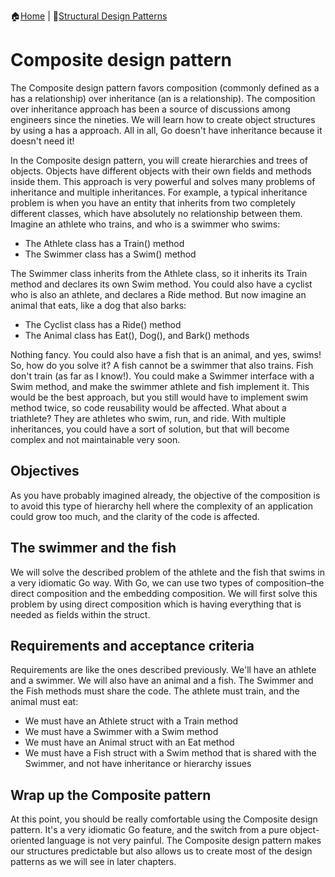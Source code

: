 :house:[Home](https://github.com/DevilsTear/go-design-patterns/README.md "Table of Contents") | :file_folder:[Structural Design Patterns](https://github.com/DevilsTear/go-design-patterns/structural/README.md "Table of Contents")
# Composite design pattern
The Composite design pattern favors composition (commonly defined as a has a
relationship) over inheritance (an is a relationship). The composition over inheritance approach
has been a source of discussions among engineers since the nineties. We will learn how to
create object structures by using a has a approach. All in all, Go doesn't have inheritance
because it doesn't need it!

In the Composite design pattern, you will create hierarchies and trees of objects. Objects
have different objects with their own fields and methods inside them. This approach is very
powerful and solves many problems of inheritance and multiple inheritances. For example,
a typical inheritance problem is when you have an entity that inherits from two completely
different classes, which have absolutely no relationship between them. Imagine an athlete
who trains, and who is a swimmer who swims:
- The Athlete class has a Train() method
- The Swimmer class has a Swim() method

The Swimmer class inherits from the Athlete class, so it inherits its Train method and
declares its own Swim method. You could also have a cyclist who is also an athlete, and
declares a Ride method.
But now imagine an animal that eats, like a dog that also barks:
- The Cyclist class has a Ride() method
- The Animal class has Eat(), Dog(), and Bark() methods

Nothing fancy. You could also have a fish that is an animal, and yes, swims! So, how do you
solve it? A fish cannot be a swimmer that also trains. Fish don't train (as far as I know!). You
could make a Swimmer interface with a Swim method, and make the swimmer athlete and
fish implement it. This would be the best approach, but you still would have to implement
swim method twice, so code reusability would be affected. What about a triathlete? They are
athletes who swim, run, and ride. With multiple inheritances, you could have a sort of
solution, but that will become complex and not maintainable very soon.

## Objectives
As you have probably imagined already, the objective of the composition is to avoid this
type of hierarchy hell where the complexity of an application could grow too much, and the
clarity of the code is affected.

## The swimmer and the fish
We will solve the described problem of the athlete and the fish that swims in a very
idiomatic Go way. With Go, we can use two types of composition–the direct composition
and the embedding composition. We will first solve this problem by using direct
composition which is having everything that is needed as fields within the struct.
## Requirements and acceptance criteria
Requirements are like the ones described previously. We'll have an athlete and a swimmer.
We will also have an animal and a fish. The Swimmer and the Fish methods must share the
code. The athlete must train, and the animal must eat:
- We must have an Athlete struct with a Train method
- We must have a Swimmer with a Swim method
- We must have an Animal struct with an Eat method
- We must have a Fish struct with a Swim method that is shared with the
  Swimmer, and not have inheritance or hierarchy issues

## Wrap up the Composite pattern
At this point, you should be really comfortable using the Composite design pattern. It's a
very idiomatic Go feature, and the switch from a pure object-oriented language is not very
painful. The Composite design pattern makes our structures predictable but also allows us
to create most of the design patterns as we will see in later chapters.
